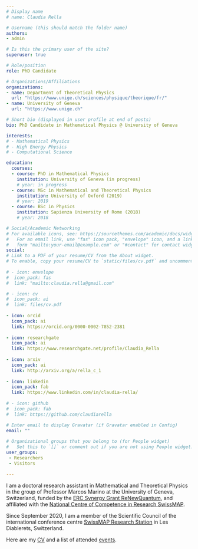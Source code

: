 ```yaml
---
# Display name
# name: Claudia Rella

# Username (this should match the folder name)
authors:
- admin

# Is this the primary user of the site?
superuser: true

# Role/position
role: PhD Candidate

# Organizations/Affiliations
organizations:
- name: Department of Theoretical Physics
  url: "https://www.unige.ch/sciences/physique/theorique/fr/"
- name: University of Geneva
  url: "https://www.unige.ch"

# Short bio (displayed in user profile at end of posts)
bio: PhD Candidate in Mathematical Physics @ University of Geneva

interests:
# - Mathematical Physics 
# - High Energy Physics
# - Computational Science

education:
  courses:
  - course: PhD in Mathematical Physics
    institution: University of Geneva (in progress)
    # year: in progress
  - course: MSc in Mathematical and Theoretical Physics
    institution: University of Oxford (2019)
    # year: 2019
  - course: BSc in Physics
    institution: Sapienza University of Rome (2018)
    # year: 2018

# Social/Academic Networking
# For available icons, see: https://sourcethemes.com/academic/docs/widgets/#icons
#   For an email link, use "fas" icon pack, "envelope" icon, and a link in the
#   form "mailto:your-email@example.com" or "#contact" for contact widget.
social:
# Link to a PDF of your resume/CV from the About widget.
# To enable, copy your resume/CV to `static/files/cv.pdf` and uncomment the lines below.  
  
# - icon: envelope
#  icon_pack: fas
#  link: "mailto:claudia.rella@gmail.com"

# - icon: cv
#  icon_pack: ai
#  link: files/cv.pdf
  
- icon: orcid
  icon_pack: ai
  link: https://orcid.org/0000-0002-7852-2381
  
- icon: researchgate
  icon_pack: ai
  link: https://www.researchgate.net/profile/Claudia_Rella
  
- icon: arxiv
  icon_pack: ai
  link: http://arxiv.org/a/rella_c_1
  
- icon: linkedin
  icon_pack: fab
  link: https://www.linkedin.com/in/claudia-rella/
  
# - icon: github
#  icon_pack: fab
#  link: https://github.com/claudiarella

# Enter email to display Gravatar (if Gravatar enabled in Config)
email: ""
  
# Organizational groups that you belong to (for People widget)
#   Set this to `[]` or comment out if you are not using People widget.  
user_groups:
 - Researchers
 - Visitors

---
```


I am a doctoral research assistant in Mathematical and Theoretical Physics in the group of Professor Marcos Marino at the University of Geneva, Switzerland, funded by the [ERC Synergy Grant ReNewQuantum][ERC], and affiliated with the [National Centre of Competence in Research SwissMAP][SwissMAP]. 

Since September 2020, I am a member of the Scientific Council of the international conference centre [SwissMAP Research Station][SRS] in Les Diablerets, Switzerland. 

Here are my [CV][CV] and a list of attended [events][activities].

[CV]: files/CV.pdf
[activities]: files/CV_events.pdf
[ERC]: https://renewquantum.eu
[SwissMAP]: https://www.nccr-swissmap.ch
[SRS]: https://swissmaprs.ch
